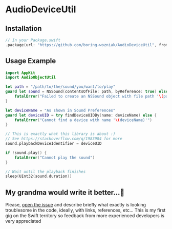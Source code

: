 # AudioDeviceUtil
## Installation
```swift
// In your Package.swift
.package(url: "https://github.com/boring-wozniak/AudioDeviceUtil", from: "0.0.3"),
```
## Usage Example
```swift
import AppKit
import AudioObjectUtil

let path = "/path/to/the/sound/you/want/to/play"
guard let sound = NSSound(contentsOfFile: path, byReference: true) else {
    fatalError("Failed to create an NSSound object with file path '\(path)'")
}

let deviceName = "As shown in Sound Preferences"
guard let deviceUID = try findDeviceUIDBy(name: deviceName) else {
    fatalError("Cannot find a device with name '\(deviceName)'")
}

// This is exactly what this library is about :)
// See https://stackoverflow.com/q/1983984 for more
sound.playbackDeviceIdentifier = deviceUID

if !sound.play() {
    fatalError("Cannot play the sound")
}

// Wait until the playback finishes
sleep(UInt32(sound.duration))
```
## My grandma would write it better...🤬
Please, [open the issue](https://github.com/boring-wozniak/AudioDeviceUtil/issues/new) and describe briefly what exactly is looking troublesome in the code, ideally, with links, references, etc... This is my first gig on the Swift territory so feedback from more experienced developers is very appreciated
